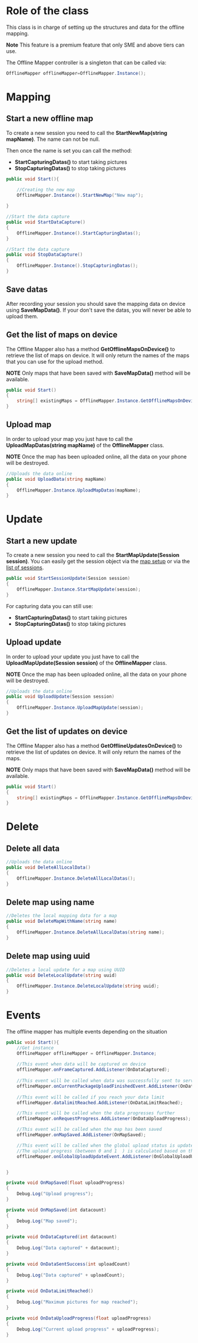 # Role of the class
This class is in charge of setting up the structures and data for the offline mapping.

**Note** This feature is a premium feature that only SME and above tiers can use.

The Offline Mapper controller is a singleton that can be called via:
```cs
OfflineMapper offlineMapper=OfflineMapper.Instance();
```

# Mapping

## Start a new offline map
To create a new session you need to call the __StartNewMap(string mapName)__. The name can not be null.

Then once the name is set you can call the method:
*  __StartCapturingDatas()__ to start taking pictures
*  __StopCapturingDatas()__ to stop taking pictures

```cs
public void Start(){

    //Creating the new map
    OfflineMapper.Instance().StartNewMap("New map");    
  
}

//Start the data capture
public void StartDataCapture()
{
    OfflineMapper.Instance().StartCapturingDatas();    
}

//Start the data capture
public void StopDataCapture()
{
    OfflineMapper.Instance().StopCapturingDatas();    
}
```

## Save datas
After recording your session you should save the mapping data on device using __SaveMapData()__. 
If your don't save the datas, you will never be able to upload them.

## Get the list of maps on device
The Offline Mapper also has a method __GetOfflineMapsOnDevice()__ to retrieve the list of maps on device. It will only return the names of the maps that you can use for the upload method.

**NOTE** Only maps that have been saved with __SaveMapData()__ method will be available.

```cs
public void Start()
{
    string[] existingMaps = OfflineMapper.Instance.GetOfflineMapsOnDevice();
}
```

## Upload map
In order to upload your map you just have to call the __UploadMapDatas(string mapName)__ of the __OfflineMapper__ class.

**NOTE** Once the map has been uploaded online, all the data on your phone will be destroyed.

```cs
//Uploads the data online
public void UploadData(string mapName)
{
    OfflineMapper.Instance.UploadMapDatas(mapName);
}
```

# Update
## Start a new update
To create a new session you need to call the __StartMapUpdate(Session session)__. You can easily get the session object via the [map setup](developer/classes_overview/comp_map_relocation_manager?id=setup-the-map-first-cloud-content-only) or via the [list of sessions](developer/classes_overview/comp_session_controller?id=get-the-list-of-session).

```cs
public void StartSessionUpdate(Session session)
{
    OfflineMapper.Instance.StartMapUpdate(session);
}
```

For capturing data you can still use:
*  __StartCapturingDatas()__ to start taking pictures
*  __StopCapturingDatas()__ to stop taking pictures

## Upload update
In order to upload your update you just have to call the __UploadMapUpdate(Session session)__ of the __OfflineMapper__ class.

**NOTE** Once the map has been uploaded online, all the data on your phone will be destroyed.

```cs
//Uploads the data online
public void UploadUpdate(Session session)
{
    OfflineMapper.Instance.UploadMapUpdate(session);
}
```

## Get the list of updates on device
The Offline Mapper also has a method __GetOfflineUpdatesOnDevice()__ to retrieve the list of updates on device. It will only return the names of the maps.

**NOTE** Only maps that have been saved with __SaveMapData()__ method will be available.

```cs
public void Start()
{
    string[] existingMaps = OfflineMapper.Instance.GetOfflineMapsOnDevice();
}
```

# Delete

## Delete all data
```cs
//Uploads the data online
public void DeleteAllLocalData()
{
    OfflineMapper.Instance.DeleteAllLocalDatas();
}
```

## Delete map using name
```cs
//Deletes the local mapping data for a map
public void DeleteMapWithName(string name)
{
    OfflineMapper.Instance.DeleteAllLocalDatas(string name);
}
```

## Delete map using uuid
```cs
//Deletes a local update for a map using UUID
public void DeleteLocalUpdate(string uuid)
{
    OfflineMapper.Instance.DeleteLocalUpdate(string uuid);
}
```

# Events
The offline mapper has multiple events depending on the situation
```cs
public void Start(){
    //Get instance
    OfflineMapper offlineMapper = OfflineMapper.Instance;
    
    //This event when data will be captured on device
    offlineMapper.onFrameCaptured.AddListener(OnDataCaptured);
    
    //This event will be called when data was successfully sent to server
    offlineMapper.onCurrentPackageUploadFinishedEvent.AddListener(OnDataSentSuccess);
    
    //This event will be called if you reach your data limit
    offlineMapper.datalimitReached.AddListener(OnDataLimitReached);

    //This event will be called when the data progresses further
    offlineMapper.onRequestProgress.AddListener(OnDataUploadProgress);

    //This event will be called when the map has been saved
    offlineMapper.onMapSaved.AddListener(OnMapSaved);

    //This event will be called when the global upload status is updated
    //The upload progress (between 0 and 1  ) is calculated based on the number of maps on device
    offlineMapper.onGlobalUploadUpdateEvent.AddListener(OnGlobalUploadUpdate);


}

private void OnMapSaved(float uploadProgress)
{
    Debug.Log("Upload progress");
}

private void OnMapSaved(int datacount)
{
    Debug.Log("Map saved");
}

private void OnDataCaptured(int datacount)
{
    Debug.Log("Data captured" + datacount);
}

private void OnDataSentSuccess(int uploadCount)
{
    Debug.Log("Data captured" + uploadCount);
}

private void OnDataLimitReached()
{
    Debug.Log("Maximum pictures for map reached");
}

private void OnDataUploadProgress(float uploadProgress)
{
    Debug.Log("Current upload progress" + uploadProgress);
}
```